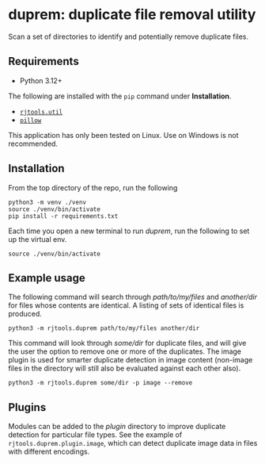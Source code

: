 # duprem: duplicate file removal utility

Scan a set of directories to identify and potentially remove duplicate files.

## Requirements

* Python 3.12+

The following are installed with the `pip` command under **Installation**.

* [`rjtools.util`](https://github.com/blackoutjack/rjtools.util)
* [`pillow`](https://github.com/python-pillow)

This application has only been tested on Linux. Use on Windows is not
recommended.

## Installation

From the top directory of the repo, run the following

```shell_session
python3 -m venv ./venv
source ./venv/bin/activate
pip install -r requirements.txt
```

Each time you open a new terminal to run *duprem*, run the following to set up
the virtual env.

```shell_session
source ./venv/bin/activate
```

## Example usage

The following command will search through *path/to/my/files* and *another/dir*
for files whose contents are identical. A listing of sets of identical files
is produced.

```shell_session
python3 -m rjtools.duprem path/to/my/files another/dir
```

This command will look through *some/dir* for duplicate files, and will give
the user the option to remove one or more of the duplicates. The image plugin
is used for smarter duplicate detection in image content (non-image files in
the directory will still also be evaluated against each other also).

```shell_session
python3 -m rjtools.duprem some/dir -p image --remove
```

## Plugins

Modules can be added to the *plugin* directory to improve duplicate detection
for particular file types. See the example of `rjtools.duprem.plugin.image`, which can
detect duplicate image data in files with different encodings.

